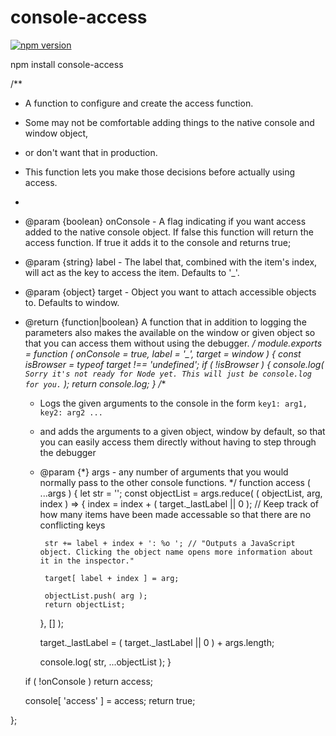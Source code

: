# console-access

[![npm version](https://badge.fury.io/js/console-access.svg)](https://badge.fury.io/js/console-access)

  npm install console-access


  /**
   * A function to configure and create the access function.
   * Some may not be comfortable adding things to the native console and window object,
   * or don't want that in production.
   * This function lets you make those decisions before actually using access.
   *
   * @param {boolean} onConsole   - A flag indicating if you want access added to the native console object. If false this function will return the access function. If true it adds it to the console and returns true;
   * @param {string}  label       - The label that, combined with the item's index, will act as the key to access the item. Defaults to '_'.
   * @param {object}  target      - Object you want to attach accessible objects to. Defaults to window.
   * @return {function|boolean} A function that in addition to logging the parameters also makes the available on the window or given object so that you can access them without using the debugger.
   */
  module.exports = function ( onConsole = true, label = '_', target = window ) {
      const isBrowser = typeof target !== 'undefined';
      if ( !isBrowser ) {
          console.log( `Sorry it's not ready for Node yet. This will just be console.log for you.` );
          return console.log;
      }
      /**
       * Logs the given arguments to the console in the form `key1: arg1, key2: arg2 ...`
       * and adds the arguments to a given object, window by default, so that you can easily access them directly without having to step through the debugger
       * @param {*} args - any number of arguments that you would normally pass to the other console functions.
       */
      function access ( ...args ) {
          let str = '';
          const objectList = args.reduce( ( objectList, arg, index ) => {
              index = index + ( target._lastLabel || 0 ); // Keep track of how many items have been made accessable so that there are no conflicting keys

              str += label + index + ': %o '; // "Outputs a JavaScript object. Clicking the object name opens more information about it in the inspector."

              target[ label + index ] = arg;

              objectList.push( arg );
              return objectList;
          }, [] );

          target._lastLabel = ( target._lastLabel || 0 ) + args.length;

          console.log( str, ...objectList );
      }

      if ( !onConsole ) return access;

      console[ 'access' ] = access;
      return true;

  };
